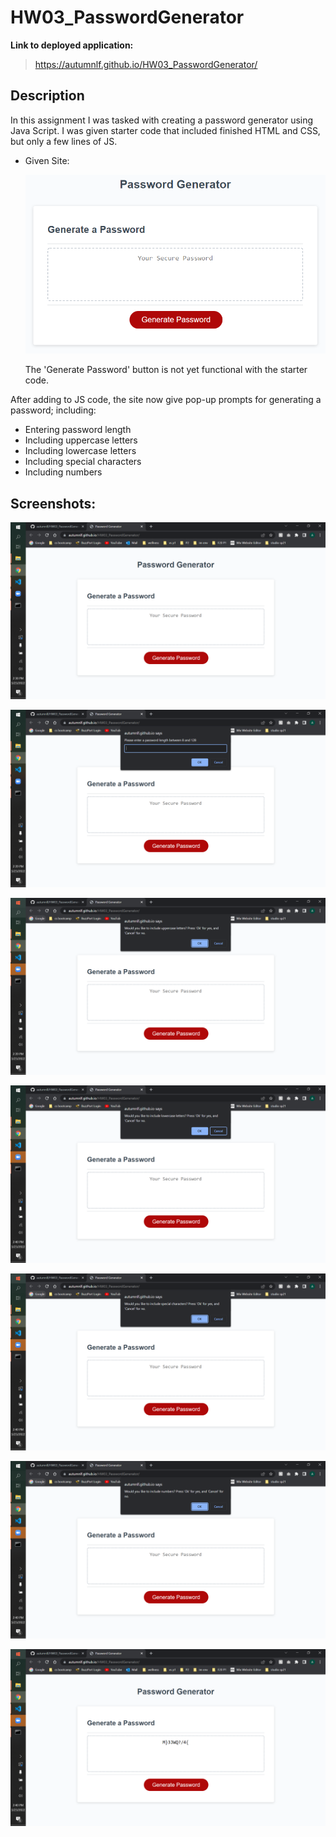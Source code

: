 # HW03_PasswordGenerator

**Link to deployed application:**
>https://autumnlf.github.io/HW03_PasswordGenerator/


## Description
In this assignment I was tasked with creating a password generator using Java Script. I was given starter code that included finished HTML and CSS, but only a few lines of JS.

*   Given Site:
    
    ![site to recreate](./Assets/03-javascript-homework-demo.png)

    The 'Generate Password' button is not yet functional with the starter code.

After adding to JS code, the site now give pop-up prompts for generating a password; including:

*   Entering password length
*   Including uppercase letters
*   Including lowercase letters
*   Including special characters
*   Including numbers

## Screenshots:

![Capture of deployed application](./assets/Capture1.PNG)

![Capture of deployed application](./assets/Capture2.PNG)

![Capture of deployed application](./assets/Capture3.PNG)

![Capture of deployed application](./assets/Capture4.PNG)

![Capture of deployed application](./assets/Capture5.PNG)

![Capture of deployed application](./assets/Capture6.PNG)

![Capture of deployed application](./assets/Capture7.PNG)
